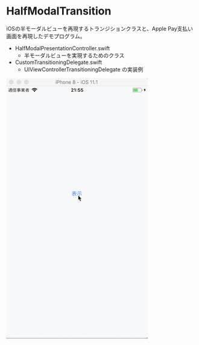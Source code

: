 # HalfModalTransition

iOSの半モーダルビューを再現するトランジションクラスと、Apple Pay支払い画面を再現したデモプログラム。

- HalfModalPresentationController.swift
  - 半モーダルビューを実現するためのクラス
- CustomTransitioningDelegate.swift
  - UIViewControllerTransitioningDelegate の実装例

![](demo.gif)
